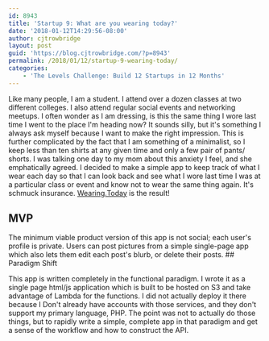 ```yaml
---
id: 8943
title: 'Startup 9: What are you wearing today?'
date: '2018-01-12T14:29:56-08:00'
author: cjtrowbridge
layout: post
guid: 'https://blog.cjtrowbridge.com/?p=8943'
permalink: /2018/01/12/startup-9-wearing-today/
categories:
    - 'The Levels Challenge: Build 12 Startups in 12 Months'
---
```


Like many people, I am a student. I attend over a dozen classes at two different colleges. I also attend regular social events and networking meetups. I often wonder as I am dressing, is this the same thing I wore last time I went to the place I'm heading now? It sounds silly, but it's something I always ask myself because I want to make the right impression. This is further complicated by the fact that I am something of a minimalist, so I keep less than ten shirts at any given time and only a few pair of pants/ shorts. I was talking one day to my mom about this anxiety I feel, and she emphatically agreed. I decided to make a simple app to keep track of what I wear each day so that I can look back and see what I wore last time I was at a particular class or event and know not to wear the same thing again. It's schmuck insurance. [Wearing.Today](https://wearing.today) is the result!

## MVP

The minimum viable product version of this app is not social; each user's profile is private. Users can post pictures from a simple single-page app which also lets them edit each post's blurb, or delete their posts. ## Paradigm Shift

This app is written completely in the functional paradigm. I wrote it as a single page html/js application which is built to be hosted on S3 and take advantage of Lambda for the functions. I did not actually deploy it there because I Don't already have accounts with those services, and they don't support my primary language, PHP. The point was not to actually do those things, but to rapidly write a simple, complete app in that paradigm and get a sense of the workflow and how to construct the API.